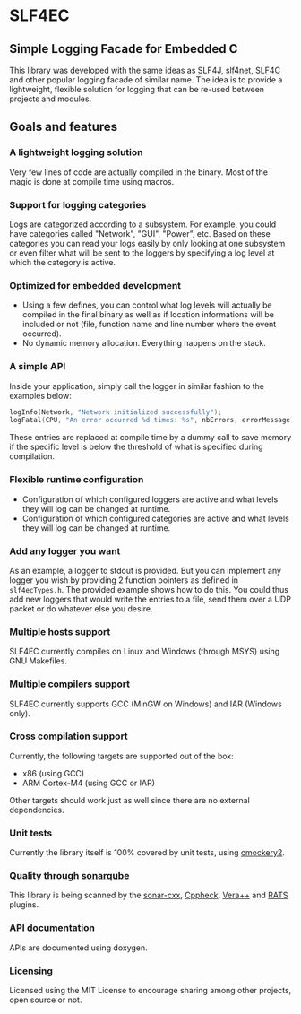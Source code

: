 # SLF4EC
## Simple Logging Facade for Embedded C

This library was developed with the same ideas as [SLF4J], [slf4net], [SLF4C] and other popular logging facade of similar name. The idea is to provide a lightweight, flexible solution for logging that can be re-used between projects and modules.

## Goals and features

### A lightweight logging solution
Very few lines of code are actually compiled in the binary. Most of the magic is done at compile time using macros.

### Support for logging categories
Logs are categorized according to a subsystem. For example, you could have categories called "Network", "GUI", "Power", etc.
Based on these categories you can read your logs easily by only looking at one subsystem or even filter what will be sent to the loggers by specifying a log level at which the category is active.

### Optimized for embedded development
- Using a few defines, you can control what log levels will actually be compiled in the final binary as well as if location informations will be included or not (file, function name and line number where the event occurred).
- No dynamic memory allocation. Everything happens on the stack.

### A simple API
Inside your application, simply call the logger in similar fashion to the examples below:
```C
logInfo(Network, "Network initialized successfully");
logFatal(CPU, "An error occurred %d times: %s", nbErrors, errorMessage);
```
These entries are replaced at compile time by a dummy call to save memory if the specific level is below the threshold of what is specified during compilation.

### Flexible runtime configuration
- Configuration of which configured loggers are active and what levels they will log can be changed at runtime.
- Configuration of which configured categories are active and what levels they will log can be changed at runtime.

### Add any logger you want
As an example, a logger to stdout is provided. But you can implement any logger you wish by providing 2 function pointers as defined in `slf4ecTypes.h`. The provided example shows how to do this. You could thus add new loggers that would write the entries to a file, send them over a UDP packet or do whatever else you desire.

### Multiple hosts support
SLF4EC currently compiles on Linux and Windows (through MSYS) using GNU Makefiles.

### Multiple compilers support
SLF4EC currently supports GCC (MinGW on Windows) and IAR (Windows only).

### Cross compilation support
Currently, the following targets are supported out of the box:
* x86 (using GCC)
* ARM Cortex-M4 (using GCC or IAR)

Other targets should work just as well since there are no external dependencies.

### Unit tests
Currently the library itself is 100% covered by unit tests, using [cmockery2].

### Quality through [sonarqube]
This library is being scanned by the [sonar-cxx], [Cppheck], [Vera++] and [RATS] plugins.

### API documentation
APIs are documented using doxygen.

### Licensing
Licensed using the MIT License to encourage sharing among other projects, open source or not.

[SLF4J]:http://www.slf4j.org/
[slf4net]:https://github.com/englishtown/slf4net
[SLF4C]:https://github.com/SLF4C/SLF4C
[cmockery2]:https://github.com/Trilliant/cmockery2
[sonarqube]:http://www.sonarqube.org/
[sonar-cxx]:https://github.com/wenns/sonar-cxx
[Cppheck]:http://cppcheck.sourceforge.net/
[Vera++]:https://bitbucket.org/verateam/vera/wiki/Home
[RATS]:https://code.google.com/p/rough-auditing-tool-for-security/